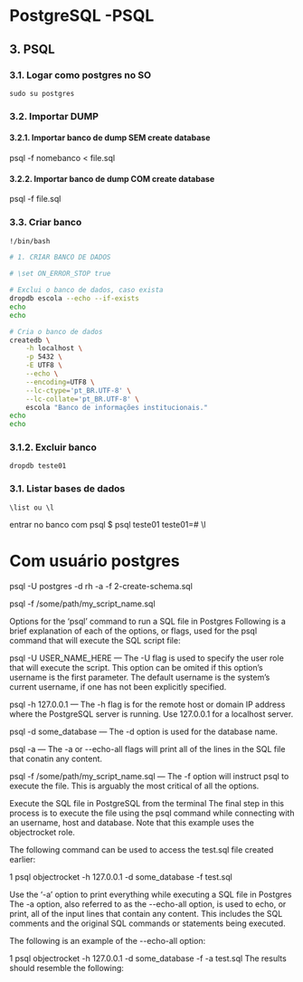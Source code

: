 # PostgreSQL -PSQL

## 3. PSQL

### 3.1. Logar como postgres no SO
```
sudo su postgres
```

### 3.2. Importar DUMP 

#### 3.2.1. Importar banco de dump SEM **create database**
psql -f nomebanco < file.sql

#### 3.2.2. Importar banco de dump COM **create database**
psql -f file.sql



### 3.3. Criar banco
```sh
!/bin/bash

# 1. CRIAR BANCO DE DADOS

# \set ON_ERROR_STOP true

# Exclui o banco de dados, caso exista
dropdb escola --echo --if-exists
echo
echo

# Cria o banco de dados
createdb \
    -h localhost \
    -p 5432 \
    -E UTF8 \
    --echo \
    --encoding=UTF8 \
    --lc-ctype='pt_BR.UTF-8' \
    --lc-collate='pt_BR.UTF-8' \
    escola "Banco de informações institucionais."
echo
echo
```


### 3.1.2. Excluir banco
```
dropdb teste01
```

### 3.1. Listar bases de dados
```
\list ou \l
```



entrar no banco com psql
$ psql teste01
teste01=# \l

# Com usuário postgres
psql -U postgres -d rh -a -f 2-create-schema.sql


psql -f /some/path/my_script_name.sql

Options for the ‘psql’ command to run a SQL file in Postgres
Following is a brief explanation of each of the options, or flags, used for the psql command that will execute the SQL script file:

psql -U USER_NAME_HERE — The -U flag is used to specify the user role that will execute the script. This option can be omited if this option’s username is the first parameter. The default username is the system’s current username, if one has not been explicitly specified.

psql -h 127.0.0.1 — The -h flag is for the remote host or domain IP address where the PostgreSQL server is running. Use 127.0.0.1 for a localhost server.

psql -d some_database — The -d option is used for the database name.

psql -a — The -a or --echo-all flags will print all of the lines in the SQL file that conatin any content.

psql -f /some/path/my_script_name.sql — The -f option will instruct psql to execute the file. This is arguably the most critical of all the options.

Execute the SQL file in PostgreSQL from the terminal
The final step in this process is to execute the file using the psql command while connecting with an username, host and database. Note that this example uses the objectrocket role.

The following command can be used to access the test.sql file created earlier:

1
psql objectrocket -h 127.0.0.1 -d some_database -f test.sql

Use the ‘-a’ option to print everything while executing a SQL file in Postgres
The -a option, also referred to as the --echo-all option, is used to echo, or print, all of the input lines that contain any content. This includes the SQL comments and the original SQL commands or statements being executed.

The following is an example of the --echo-all option:

1
psql objectrocket -h 127.0.0.1 -d some_database -f -a test.sql
The results should resemble the following:
